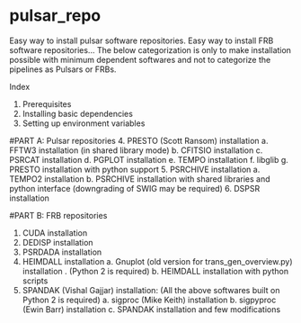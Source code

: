 # pulsar_repo
Easy way to install pulsar software repositories. 
Easy way to install FRB software repositories...
The below categorization is only to make installation possible with minimum dependent softwares and not to categorize the pipelines as Pulsars or FRBs.

Index
1. Prerequisites
2. Installing basic dependencies
3. Setting up environment variables

#PART A: Pulsar repositories
4. PRESTO (Scott Ransom) installation
    a. FFTW3 installation (in shared library mode)
    b. CFITSIO installation
    c. PSRCAT installation
    d. PGPLOT installation
    e. TEMPO installation
    f. libglib
    g. PRESTO installation with python support
5. PSRCHIVE installation
    a. TEMPO2 installation
    b. PSRCHIVE installation with shared libraries and python interface (downgrading of SWIG may be required)
6. DSPSR installation

#PART B: FRB repositories
1. CUDA installation
2. DEDISP installation
3. PSRDADA installation
4. HEIMDALL installation
    a. Gnuplot (old version for trans_gen_overview.py) installation . (Python 2 is required)
    b. HEIMDALL installation with python scripts
5. SPANDAK (Vishal Gajjar) installation: (All the above softwares built on Python 2 is required)
    a. sigproc (Mike Keith) installation
    b. sigpyproc (Ewin Barr) installation
    c. SPANDAK installation and few modifications
